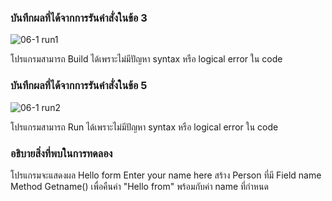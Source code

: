 ### บันทึกผลที่ได้จากการรันคำสั่งในข้อ 3
![06-1 run1](https://github.com/kanoksiriboonkam/03376836-OOP-2566-Lab-06/assets/144196048/412f9618-23bd-4470-91ec-f69b423c162f)


โปรแกรมสามารถ Build ได้เพราะไม่มีปัญหา syntax หรือ logical error ใน code
### บันทึกผลที่ได้จากการรันคำสั่งในข้อ 5
![06-1 run2](https://github.com/kanoksiriboonkam/03376836-OOP-2566-Lab-06/assets/144196048/d9ccf4cd-f12f-4bb4-add9-3771236c6c32)


โปรแกรมสามารถ Run ได้เพราะไม่มีปัญหา syntax หรือ logical error ใน code
### อธิบายสิ่งที่พบในการทดลอง
โปรแกรมจะแสดงผล Hello form Enter your name here สร้าง Person ที่มี Field name Method Getname() เพื่อคืนค่า "Hello from" พร้อมกับค่า name ที่กำหนด
